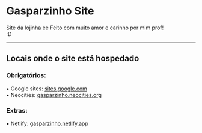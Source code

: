 # Gasparzinho Site
Site da lojinha ee
Feito com muito amor e carinho por mim prof!   
:D   
- - -
## Locais onde o site está hospedado
### Obrigatórios:
• Google sites: [sites.google.com](https://sites.google.com/view/gasparzinho/index)   
• Neocities: [gasparzinho.neocities.org](https://gasparzinho.neocities.org)
### Extras:
• Netlify: [gasparzinho.netlify.app](https://gasparzinho.netlify.app)
